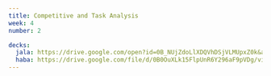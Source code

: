 ```yaml
---
title: Competitive and Task Analysis
week: 4
number: 2

decks:
  jala: https://drive.google.com/open?id=0B_NUjZdoLlXDQVhDSjVLMUpxZ0k&authuser=0
  haba: https://drive.google.com/file/d/0B0OuXLk15FlpUnR6Y296aF9pVDg/view?usp=sharing
---
```

